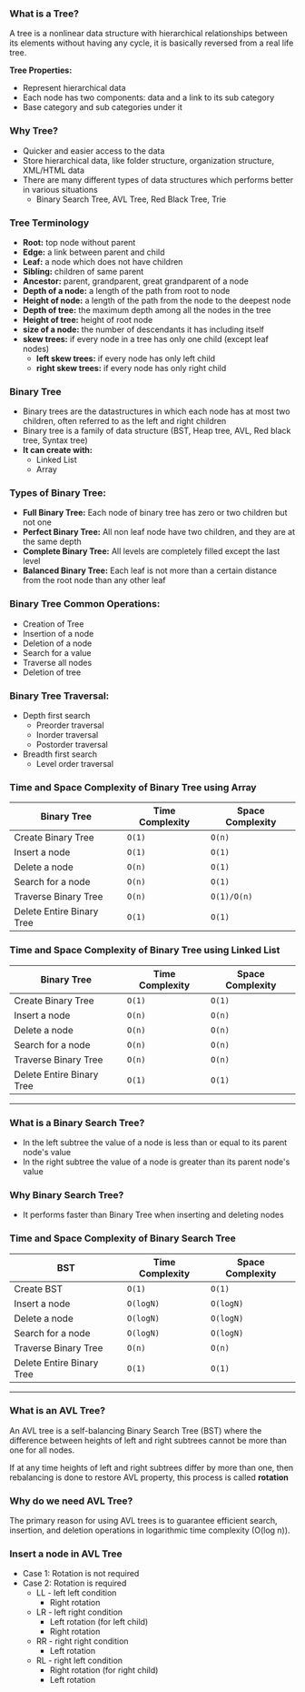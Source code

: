 ### What is a Tree?
A tree is a nonlinear data structure with hierarchical relationships between its elements without having any cycle, it
is basically reversed from a real life tree.

**Tree Properties:**
- Represent hierarchical data
- Each node has two components: data and a link to its sub category
- Base category and sub categories under it

### Why Tree?
- Quicker and easier access to the data
- Store hierarchical data, like folder structure, organization structure, XML/HTML data
- There are many different types of data structures which performs better in various situations
    - Binary Search Tree, AVL Tree, Red Black Tree, Trie

### Tree Terminology
- **Root:** top node without parent
- **Edge:** a link between parent and child
- **Leaf:** a node which does not have children
- **Sibling:** children of same parent
- **Ancestor:** parent, grandparent, great grandparent of a node
- **Depth of a node:** a length of the path from root to node
- **Height of node:** a length of the path from the node to the deepest node
- **Depth of tree:** the maximum depth among all the nodes in the tree
- **Height of tree:** height of root node
- **size of a node:** the number of descendants it has including itself
- **skew trees:** if every node in a tree has only one child (except leaf nodes)
    - **left skew trees:** if every node has only left child
    - **right skew trees:**  if every node has only right child

### Binary Tree
- Binary trees are the datastructures in which each node has at most two children, often referred to as the left and
  right children
- Binary tree is a family of data structure (BST, Heap tree, AVL, Red black tree, Syntax tree)
- **It can create with:**
    - Linked List
    - Array

### Types of Binary Tree:
- **Full Binary Tree:** Each node of binary tree has zero or two children but not one
- **Perfect Binary Tree:** All non leaf node have two children, and they are at the same depth
- **Complete Binary Tree:** All levels are completely filled except the last level
- **Balanced Binary Tree:** Each leaf is not more than a certain distance from the root node than any other leaf

### Binary Tree Common Operations:
- Creation of Tree
- Insertion of a node
- Deletion of a node
- Search for a value
- Traverse all nodes
- Deletion of tree

### Binary Tree Traversal:
- Depth first search
    - Preorder traversal
    - Inorder traversal
    - Postorder traversal
- Breadth first search
    - Level order traversal

### Time and Space Complexity of Binary Tree using Array
| Binary Tree               | Time Complexity | Space Complexity |
|---------------------------|-----------------|------------------|
| Create Binary Tree        | `O(1)`          | `O(n)`           |
| Insert a node             | `O(1)`          | `O(1)`           |
| Delete a node             | `O(n)`          | `O(1)`           |
| Search for a node         | `O(n)`          | `O(1)`           |
| Traverse Binary Tree      | `O(n)`          | `O(1)/O(n)`      |
| Delete Entire Binary Tree | `O(1)`          | `O(1)`           |

### Time and Space Complexity of Binary Tree using Linked List
| Binary Tree               | Time Complexity | Space Complexity |
|---------------------------|-----------------|------------------|
| Create Binary Tree        | `O(1)`          | `O(1)`           |
| Insert a node             | `O(n)`          | `O(n)`           |
| Delete a node             | `O(n)`          | `O(n)`           |
| Search for a node         | `O(n)`          | `O(n)`           |
| Traverse Binary Tree      | `O(n)`          | `O(n)`           |
| Delete Entire Binary Tree | `O(1)`          | `O(1)`           |
---

### What is a Binary Search Tree?
- In the left subtree the value of a node is less than or equal to its parent node's value
- In the right subtree the value of a node is greater than its parent node's value

### Why Binary Search Tree?
- It performs faster than Binary Tree when inserting and deleting nodes

### Time and Space Complexity of Binary Search Tree
| BST                       | Time Complexity | Space Complexity |
|---------------------------|-----------------|------------------|
| Create BST                | `O(1)`          | `O(1)`           |
| Insert a node             | `O(logN)`       | `O(logN)`        |
| Delete a node             | `O(logN)`       | `O(logN)`        |
| Search for a node         | `O(logN)`       | `O(logN)`        |
| Traverse Binary Tree      | `O(n)`          | `O(n)`           |
| Delete Entire Binary Tree | `O(1)`          | `O(1)`           |
---

### What is an AVL Tree?
An AVL tree is a self-balancing Binary Search Tree (BST) where the difference between heights of left and right subtrees
cannot be more than one for all nodes.

If at any time heights of left and right subtrees differ by more than one, then rebalancing is done to restore AVL
property, this process is called **rotation**

### Why do we need AVL Tree?
The primary reason for using AVL trees is to guarantee efficient search, insertion, and deletion operations in
logarithmic time complexity (O(log n)).

### Insert a node in AVL Tree
- Case 1: Rotation is not required
- Case 2: Rotation is required
    - LL - left left condition
        - Right rotation
    - LR - left right condition
        - Left rotation (for left child)
        - Right rotation
    - RR - right right condition
        - Left rotation 
    - RL - right left condition
        - Right rotation (for right child)
        - Left rotation